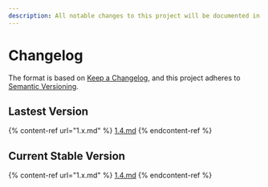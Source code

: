 ```yaml
---
description: All notable changes to this project will be documented in this file.
---
```


# Changelog

The format is based on [Keep a Changelog](https://keepachangelog.com/en/1.0.0/), and this project adheres to [Semantic Versioning](https://semver.org/spec/v2.0.0.html).

## Lastest Version

{% content-ref url="1.x.md" %}
[1.4.md](1.x.md)
{% endcontent-ref %}

## Current Stable Version

{% content-ref url="1.x.md" %}
[1.4.md](1.x.md)
{% endcontent-ref %}
